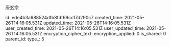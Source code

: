 唐玄宗

id: ede4b3a688524dfb8fdf69cc17d290c7
created_time: 2021-05-26T14:16:05.531Z
updated_time: 2021-05-26T14:16:05.531Z
user_created_time: 2021-05-26T14:16:05.531Z
user_updated_time: 2021-05-26T14:16:05.531Z
encryption_cipher_text: 
encryption_applied: 0
is_shared: 0
parent_id: 
type_: 5